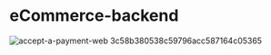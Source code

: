 # eCommerce-backend

![accept-a-payment-web 3c58b380538c59796acc587164c05365](https://github.com/DHIMANvivek/eCommerce-backend/assets/53940939/23f52fa8-d53f-49b4-841b-5e58aa4915d5)
